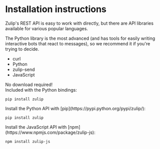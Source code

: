 # Installation instructions

Zulip's REST API is easy to work with directly, but there are API
libraries available for various popular languages.

The Python library is the most advanced (and has tools for easily
writing interactive bots that react to messages), so we recommend it
if you're trying to decide.

<div class="code-section" markdown="1">
<ul class="nav">
<li data-language="curl">curl</li>
<li data-language="python">Python</li>
<li data-language="zulip-send">zulip-send</li>
<li data-language="javascript">JavaScript</li>
</ul>
<div class="blocks">

<div data-language="curl" markdown="1">
No download required!
</div>

<div data-language="zulip-send" markdown="1">
Included with the Python bindings:

```
pip install zulip
```

</div>

<div data-language="python" markdown="1">
Install the Python API with [pip](https://pypi.python.org/pypi/zulip/):

```
pip install zulip
```

</div>

<div data-language="javascript" markdown="1">
Install the JavaScript API with [npm](https://www.npmjs.com/package/zulip-js):

```
npm install zulip-js
```

</div>

</div>
</div>

